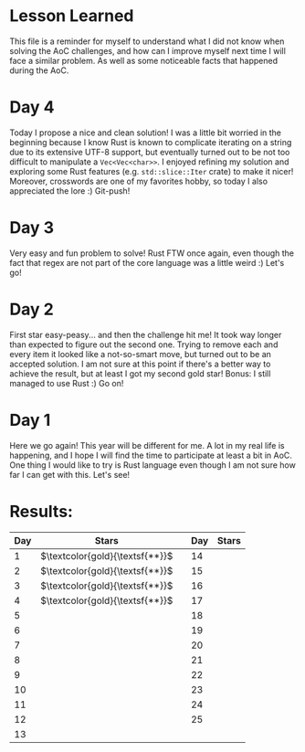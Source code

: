 # Lesson Learned
This file is a reminder for myself to understand what I did not know
when solving the AoC challenges, and how can I improve myself next
time I will face a similar problem. As well as some noticeable facts that
happened during the AoC.

# Day 4
Today I propose a nice and clean solution! I was a little bit worried in the
beginning because I know Rust is known to complicate iterating on a string
due to its extensive UTF-8 support, but eventually turned out to be not too
difficult to manipulate a `Vec<Vec<char>>`. I enjoyed refining my solution and
exploring some Rust features (e.g. `std::slice::Iter` crate) to make it nicer!
Moreover, crosswords are one of my favorites hobby, so today I also appreciated
the lore :) Git-push!

# Day 3
Very easy and fun problem to solve! Rust FTW once again, even though the fact
that regex are not part of the core language was a little weird :) Let's go!

# Day 2
First star easy-peasy... and then the challenge hit me! It took way longer than
expected to figure out the second one. Trying to remove each and every item it
looked like a not-so-smart move, but turned out to be an accepted solution. I
am not sure at this point if there's a better way to achieve the result, but at
least I got my second gold star! Bonus: I still managed to use Rust :) Go on!

# Day 1
Here we go again! This year will be different for me. A lot in my real life is
happening, and I hope I will find the time to participate at least a bit in AoC.
One thing I would like to try is Rust language even though I am not sure how
far I can get with this. Let's see!

# Results:
|Day|Stars||Day|Stars|
|---|---|---|---|---|
|1|$\textcolor{gold}{\textsf{**}}$||14||
|2|$\textcolor{gold}{\textsf{**}}$||15||
|3|$\textcolor{gold}{\textsf{**}}$||16||
|4|$\textcolor{gold}{\textsf{**}}$||17||
|5|||18||
|6|||19||
|7|||20||
|8|||21||
|9|||22||
|10|||23||
|11|||24||
|12|||25||
|13||
